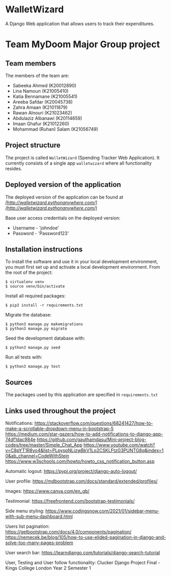 # WalletWizard
A Django Web application that allows users to track their expenditures.

# Team MyDoom Major Group project

## Team members
The members of the team are:
- Sabeeka Ahmed (K20012890)
- Lina Namoun (K21005410)
- Katia Bennamane (K21005541)
- Areeba Safdar (K20045738)
- Zahra Amaan (K21011879)
- Rawan Alnouri (K21023462)
- Abdulaziz Albanawi (K20114659)
- Imaan Ghafur (K21012260)
- Mohammad (Ruhan) Salam (K21056749)

## Project structure
The project is called `WalletWizard` (Spending Tracker Web Application).  It currently consists of a single app `walletwizard` where all functionality resides.

## Deployed version of the application
The deployed version of the application can be found at *[http://walletwizard.pythonanywhere.com/](http://walletwizard.pythonanywhere.com/)*

Base user access credentials on the deployed version:

* Username - 'johndoe'
* Password - 'Password123'

## Installation instructions
To install the software and use it in your local development environment, you must first set up and activate a local development environment.  From the root of the project:

```
$ virtualenv venv
$ source venv/bin/activate
```

Install all required packages:

```
$ pip3 install -r requirements.txt
```

Migrate the database:

```
$ python3 manage.py makemigrations
$ python3 manage.py migrate
```

Seed the development database with:

```
$ python3 manage.py seed
```

Run all tests with:
```
$ python3 manage.py test
```

## Sources
The packages used by this application are specified in `requirements.txt`

## Links used throughout the project
Notifications:
https://stackoverflow.com/questions/68241427/how-to-make-a-scrollable-dropdown-menu-in-bootstrap-5
https://medium.com/star-gazers/how-to-add-notifications-to-django-app-74df1dac984e
https://github.com/gauthamdasu/Mini-project-blog-codes/tree/master/Simple_Chat_App
https://www.youtube.com/watch?v=C8pYT1R8yo4&list=PLpyspNLjzwBkV1Lo2CSKLFtzG3PUNTG8q&index=10&ab_channel=CodeWithStein
https://www.w3schools.com/howto/howto_css_notification_button.asp

Automatic logout:
https://pypi.org/project/django-auto-logout/

User profile:
https://mdbootstrap.com/docs/standard/extended/profiles/

Images:
https://www.canva.com/en_gb/

Testimonial:
https://freefrontend.com/bootstrap-testimonials/

Side menu styling:
https://www.codingsnow.com/2021/01/sidebar-menu-with-sub-menu-dashboard.html

Users list pagination:
https://getbootstrap.com/docs/4.0/components/pagination/
https://nemecek.be/blog/105/how-to-use-elided-pagination-in-django-and-solve-too-many-pages-problem

User search bar:
https://learndjango.com/tutorials/django-search-tutorial

User, Testing and User follow functionality:
Clucker Django Project Final - Kings College London Year 2 Semester 1
